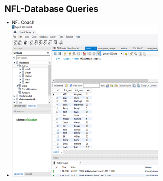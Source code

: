 # NFL-Database Queries

- NFL Coach
- <img src="https://github.com/ChristianMRodas/NFL-Database/blob/main/coaches.PNG?raw=true" 
     width="500" 
     height="500" />
